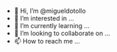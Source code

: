 - 👋 Hi, I’m @migueldotollo
- 👀 I’m interested in ...
- 🌱 I’m currently learning ...
- 💞️ I’m looking to collaborate on ...
- 📫 How to reach me ...

<!---
migueldotollo/migueldotollo is a ✨ special ✨ repository because its `README.md` (this file) appears on your GitHub profile.
You can click the Preview link to take a look at your changes.
--->
